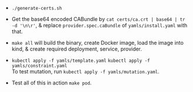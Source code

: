 
- `./generate-certs.sh`

- Get the base64 encoded CABundle by `cat certs/ca.crt | base64 | tr -d '\n\r'`, & replace `provider.spec.caBundle` of `yamls/install.yaml` with that.


- `make all` will build the binary, create Docker image, load the image into kind, & create required deployment, service, provider. 


- `kubectl apply -f yamls/template.yaml`
  `kubectl apply -f yamls/constraint.yaml` <br>
  To test mutation, run `kubectl apply -f yamls/mutation.yaml`.

- Test all of this in action `make pod`. 